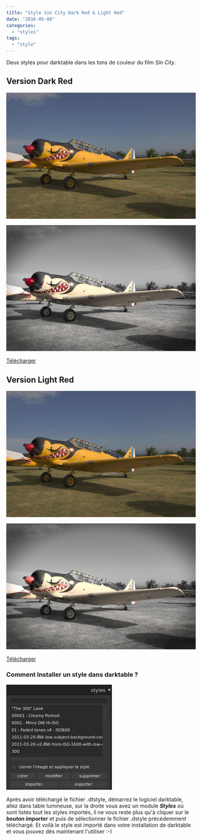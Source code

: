 ```yaml
---
title: "Style Sin City Dark Red & Light Red"
date: "2016-05-08"
categories: 
  - "styles"
tags: 
  - "style"
---
```


Deux styles pour darktable dans les tons de couleur du film _Sin City_.

## Version Dark Red

![](images/original.jpeg)

![](images/Sin_City_Dark_Red.jpeg)

[Télécharger](/download/Styles/Sin%20City%20Dark%20Red.dtstyle)

## Version Light Red

![](images/original.jpeg)

![](images/Sin_City_Light_Red.jpeg)

[Télécharger](/download/Styles/Sin%20City%20Light%20Red.dtstyle)

### Comment Installer un style dans darktable ?
![installation-style](images/installation-style.jpeg)

Après avoir téléchargé le fichier .dtstyle, démarrez le logiciel darktable, allez dans table lumineuse, sur la droite vous avez un module **_Styles_** où sont listés tout les styles importés, il ne vous reste plus qu'à cliquer sur le _**bouton importer**_ et puis de sélectionner le fichier .dstyle précédemment téléchargé. Et voilà le style est importé dans votre installation de darktable et vous pouvez dès maintenant l'utiliser :-)
